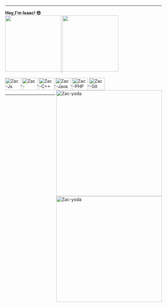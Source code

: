 <hr>
<b> Hey,I'm Isaac! &#128526;</b>
 <div>
  <a href="https://github.com/isaacfloriano">
  <img height="180em" src="https://github-readme-stats.vercel.app/api?username=isaacfloriano&show_icons=true&theme=dark&include_all_commits=true&count_private=true"/>
  <img height="180em" src="https://github-readme-stats.vercel.app/api/top-langs/?username=isaacfloriano&layout=compact&langs_count=16&theme=dark"/>
<div>
<div style="display: inline_block"><br>
  <img align="center" alt="Zac-Js" height="40" width="50" src="https://icongr.am/devicon/nodejs-original.svg?size=97&color=currentColor">
 <img align="center" alt="Zac-Python" height="40" width="50" src="https://icongr.am/devicon/python-original.svg?size=97&color=currentColor">
  <img align="center" alt="Zac-C++" height="40" width="50" src="https://icongr.am/devicon/cplusplus-original.svg?size=97&color=currentColor">
  <img align="center" alt="Zac-Java" height="40" width="50" src="https://icongr.am/devicon/java-original.svg?size=97&color=currentColor">
  <img align="center" alt="Zac-PHP" height="40" width="50" src="https://icongr.am/devicon/postgresql-original.svg?size=97&color=currentColor">
 <img align="center" alt="Zac-Git" height="40" width="50" src="https://icongr.am/devicon/git-original.svg?size=978&color=currentColor">
    <img align="right"  alt="Zac-yoda" src = "https://images-wixmp-ed30a86b8c4ca887773594c2.wixmp.com/f/ba572b09-5a58-486f-b78d-8be242611f92/dcb2atn-cad8e9f6-a02a-4f68-9123-d4c609602f58.png/v1/fill/w_826,h_968,strp/penguin_kawaii_by_ryzel_kun_dcb2atn-pre.png?token=eyJ0eXAiOiJKV1QiLCJhbGciOiJIUzI1NiJ9.eyJzdWIiOiJ1cm46YXBwOjdlMGQxODg5ODIyNjQzNzNhNWYwZDQxNWVhMGQyNmUwIiwiaXNzIjoidXJuOmFwcDo3ZTBkMTg4OTgyMjY0MzczYTVmMGQ0MTVlYTBkMjZlMCIsIm9iaiI6W1t7ImhlaWdodCI6Ijw9OTg5IiwicGF0aCI6IlwvZlwvYmE1NzJiMDktNWE1OC00ODZmLWI3OGQtOGJlMjQyNjExZjkyXC9kY2IyYXRuLWNhZDhlOWY2LWEwMmEtNGY2OC05MTIzLWQ0YzYwOTYwMmY1OC5wbmciLCJ3aWR0aCI6Ijw9ODQ0In1dXSwiYXVkIjpbInVybjpzZXJ2aWNlOmltYWdlLm9wZXJhdGlvbnMiXX0.ANlMY9HEtyx86qLbcSyp-hce-X8ILh1JvstuLc8RKMU"   width = "340"   altura = "340">
 </div>
 <div> 
     <img align="right"  alt="Zac-yoda" src = "https://gifimage.net/wp-content/uploads/2017/07/cr%C3%A9er-gif-anim%C3%A9-1.gif"   width = "340"   altura = "340">
 </div>
<hr>  

